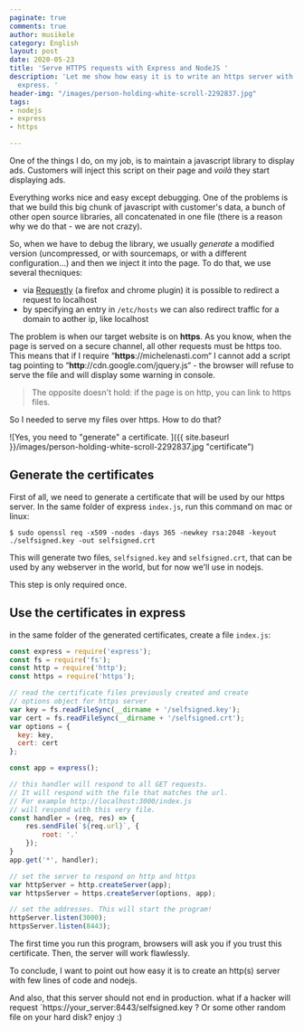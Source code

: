 ```yaml
---
paginate: true
comments: true
author: musikele
category: English
layout: post
date: 2020-05-23
title: 'Serve HTTPS requests with Express and NodeJS '
description: 'Let me show how easy it is to write an https server with nodejs and
  express. '
header-img: "/images/person-holding-white-scroll-2292837.jpg"
tags:
- nodejs
- express
- https

---
```

One of the things I do, on my job, is to maintain a javascript library to display ads. Customers will inject this script on their page and _voilà_ they start displaying ads.

Everything works nice and easy except debugging. One of the problems is that we build this big chunk of javascript with customer's data, a bunch of other open source libraries, all concatenated in one file (there is a reason why we do that - we are not crazy).

So, when we have to debug the library, we usually _generate_ a modified version (uncompressed, or with sourcemaps, or with a different configuration...) and then we inject it into the page. To do that, we use several thecniques:

* via [Requestly](https://www.requestly.in/ "Requestly.in") (a firefox and chrome plugin) it is possible to redirect a request to localhost
* by specifying an entry in `/etc/hosts` we can also redirect traffic for a domain to aother ip, like localhost

The problem is when our target website is on **https**. As you know, when the page is served on a secure channel, all other requests must be https too. This means that if I require “**https**://michelenasti.com“ I cannot add a script tag pointing to “**http**://cdn.google.com/jquery.js“ - the browser will refuse to serve the file and will display some warning in console.

> The opposite doesn't hold: if the page is on http, you can link to https files.

So I needed to serve my files over https. How to do that?

![Yes, you need to "generate" a certificate. ]({{ site.baseurl }}/images/person-holding-white-scroll-2292837.jpg "certificate")

## Generate the certificates

First of all, we need to generate a certificate that will be used by our https server. In the same folder of express `index.js`, run this command on mac or linux:

```console
$ sudo openssl req -x509 -nodes -days 365 -newkey rsa:2048 -keyout ./selfsigned.key -out selfsigned.crt
```

This will generate two files, `selfsigned.key` and `selfsigned.crt`, that can be used by any webserver in the world, but for now we'll use in nodejs.

This step is only required once.

## Use the certificates in express

in the same folder of the generated certificates, create a file `index.js`:

```javascript
const express = require('express');
const fs = require('fs');
const http = require('http');
const https = require('https');

// read the certificate files previously created and create 
// options object for https server 
var key = fs.readFileSync(__dirname + '/selfsigned.key');
var cert = fs.readFileSync(__dirname + '/selfsigned.crt');
var options = {
  key: key,
  cert: cert
};

const app = express();

// this handler will respond to all GET requests. 
// It will respond with the file that matches the url. 
// For example http://localhost:3000/index.js 
// will respond with this very file. 
const handler = (req, res) => {
    res.sendFile(`${req.url}`, {
        root: '.'
    });
}
app.get('*', handler);

// set the server to respond on http and https 
var httpServer = http.createServer(app);
var httpsServer = https.createServer(options, app);

// set the addresses. This will start the program! 
httpServer.listen(3000);
httpsServer.listen(8443);
```

The first time you run this program, browsers will ask you if you trust this certificate. Then, the server will work flawlessly.

To conclude, I want to point out how easy it is to create an http(s) server with few lines of code and nodejs.

And also, that this server should not end in production. what if a hacker will request \`https://your_server:8443/selfsigned.key ? Or some other random file on your hard disk? enjoy :)